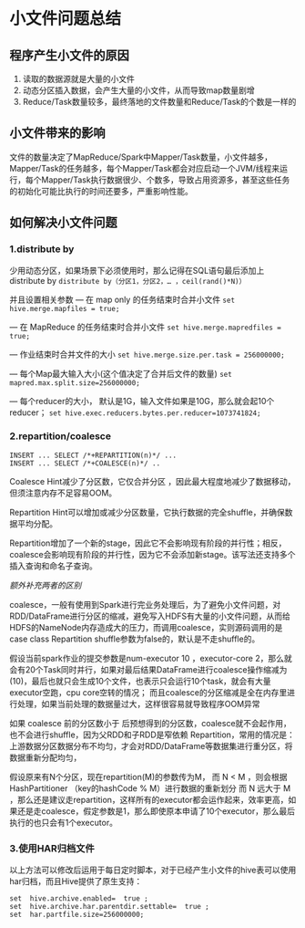 # 小文件问题总结
## 程序产生小文件的原因
1. 读取的数据源就是大量的小文件
2. 动态分区插入数据，会产生大量的小文件，从而导致map数量剧增
3. Reduce/Task数量较多，最终落地的文件数量和Reduce/Task的个数是一样的

## 小文件带来的影响
文件的数量决定了MapReduce/Spark中Mapper/Task数量，小文件越多，Mapper/Task的任务越多，每个Mapper/Task都会对应启动一个JVM/线程来运行，每个Mapper/Task执行数据很少、个数多，导致占用资源多，甚至这些任务的初始化可能比执行的时间还要多，严重影响性能。

## 如何解决小文件问题
### 1.distribute by
少用动态分区，如果场景下必须使用时，那么记得在SQL语句最后添加上distribute by
`distribute by（分区1，分区2，… ，ceil(rand()*N)）`

并且设置相关参数
— 在 map only 的任务结束时合并小文件
`set hive.merge.mapfiles = true;`

— 在 MapReduce 的任务结束时合并小文件
`set hive.merge.mapredfiles = true;`

— 作业结束时合并文件的大小 
`set hive.merge.size.per.task = 256000000;`

— 每个Map最大输入大小(这个值决定了合并后文件的数量) 
`set mapred.max.split.size=256000000;`   

— 每个reducer的大小， 默认是1G，输入文件如果是10G，那么就会起10个reducer；
`set hive.exec.reducers.bytes.per.reducer=1073741824;`

### 2.repartition/coalesce
```
INSERT ... SELECT /*+REPARTITION(n)*/ ...
INSERT ... SELECT /*+COALESCE(n)*/ ..
```

Coalesce Hint减少了分区数，它仅合并分区 ，因此最大程度地减少了数据移动，但须注意内存不足容易OOM。

Repartition Hint可以增加或减少分区数量，它执行数据的完全shuffle，并确保数据平均分配。

Repartition增加了一个新的stage，因此它不会影响现有阶段的并行性；相反，coalesce会影响现有阶段的并行性，因为它不会添加新stage。该写法还支持多个插入查询和命名子查询。


*额外补充两者的区别*

coalesce，一般有使用到Spark进行完业务处理后，为了避免小文件问题，对RDD/DataFrame进行分区的缩减，避免写入HDFS有大量的小文件问题，从而给HDFS的NameNode内存造成大的压力，而调用coalesce，实则源码调用的是case class Repartition shuffle参数为false的，默认是不走shuffle的。

假设当前spark作业的提交参数是num-executor 10 ，executor-core 2，那么就会有20个Task同时并行，如果对最后结果DataFrame进行coalesce操作缩减为(10)，最后也就只会生成10个文件，也表示只会运行10个task，就会有大量executor空跑，cpu core空转的情况；
而且coalesce的分区缩减是全在内存里进行处理，如果当前处理的数据量过大，这样很容易就导致程序OOM异常

如果 coalesce 前的分区数小于 后预想得到的分区数，coalesce就不会起作用，也不会进行shuffle，因为父RDD和子RDD是窄依赖
Repartition，常用的情况是：上游数据分区数据分布不均匀，才会对RDD/DataFrame等数据集进行重分区，将数据重新分配均匀，

假设原来有N个分区，现在repartition(M)的参数传为M，
   而 N < M ，则会根据HashPartitioner （key的hashCode % M）进行数据的重新划分
   而 N  远大于 M ，那么还是建议走repartition，这样所有的executor都会运作起来，效率更高，如果还是走coalesce，假定参数是1，那么即使原本申请了10个executor，那么最后执行的也只会有1个executor。
   
### 3.使用HAR归档文件
以上方法可以修改后运用于每日定时脚本，对于已经产生小文件的hive表可以使用har归档，而且Hive提供了原生支持：
```
set  hive.archive.enabled=  true ;
set  hive.archive.har.parentdir.settable=  true ;
set  har.partfile.size=256000000;
```

